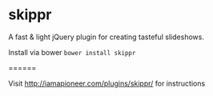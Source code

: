 skippr
======

A fast & light jQuery plugin for creating tasteful slideshows.

Install via bower `bower install skippr`

======

Visit http://iamapioneer.com/plugins/skippr/ for instructions
